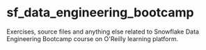 # sf_data_engineering_bootcamp
Exercises, source files and anything else related to Snowflake Data Engineering Bootcamp course on O'Reilly learning platform.

